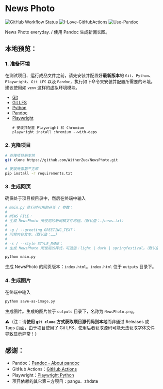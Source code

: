 # News Photo

![GitHub Workflow Status](https://img.shields.io/github/actions/workflow/status/WitherZuo/NewsPhoto/main.yml?style=for-the-badge&logo=github-actions&logoColor=white)  ![I-Love-GitHubActions](https://img.shields.io/badge/I%20%E2%9D%A4%20YOU-GITHUB%20ACTIONS-blue?style=for-the-badge&logo=github&logoColor=white)  ![Use-Pandoc](https://img.shields.io/badge/USE-Pandoc-red?style=for-the-badge&logo=markdown&logoColor=white)

News Photo everyday. / 使用 Pandoc 生成新闻长图。

## 本地预览：

### 1. 准备环境

在测试项目、运行成品文件之前，请先安装并配置好**最新版本**的 `Git`、`Python`、`Playwright`、`Git LFS` 以及 `Pandoc`，执行如下命令来安装并配置所需要的环境，建议使用如 `venv` 这样的虚拟环境模块。

- [Git](https://git-scm.com/downloads)
- [Git LFS](https://github.com/git-lfs/git-lfs#installing)
- [Python](https://www.python.org/downloads/)
- [Pandoc](https://pandoc.org/installing.html)
- [Playwright](https://playwright.dev/python/docs/intro#installing-playwright)
    ```
    # 安装并配置 Playwright 和 Chromium
    playwright install chromium --with-deps
    ```

### 2. 克隆项目
```bash
# 克隆项目到本地
git clone https://github.com/WitherZuo/NewsPhoto.git

# 安装所需第三方库
pip install -r requirements.txt
```

### 3. 生成网页

确保处于项目根目录中，然后在终端中输入

```bash
# main.py 执行时可用的开关 / 参数：
#
# NEWS_FILE：
# 生成 NewsPhoto 所使用的新闻稿文件路径。（默认值：./news.txt）
#
# -g / --greeting GREETING_TEXT：
# 问候内容文本。（默认值：……）
#
# -s / --style STYLE_NAME：
# 生成 NewsPhoto 所使用的样式，可选值：light | dark | springfestival。（默认值：light）

python main.py
```

生成 NewsPhoto 的网页版本：`index.html`。`index.html` 位于 `outputs` 目录下。

### 4. 生成图片

在终端中输入

```bash
python save-as-image.py
```

生成图片。生成的图片位于 `outputs` 目录下，名称为 `NewsPhoto.png`。

⚠️（注：请**使用 `git clone` 方式获取项目源代码到本地**而非通过 Releases 或 Tags 页面，由于项目使用了 Git LFS，使用后者获取源码可能无法获取字体文件导致显示异常！）

## 感谢：

- Pandoc：[Pandoc - About pandoc](https://pandoc.org/index.html)
- GitHub Actions：[GitHub Actions](https://github.com/features/actions)
- Playwright：[Playwright Python](https://playwright.dev/python/)
- 项目依赖的其它第三方项目：pangu、zhdate
